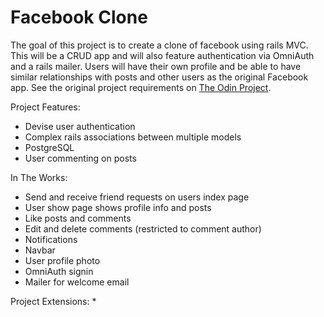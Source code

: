 # Facebook Clone

The goal of this project is to create a clone of facebook using rails MVC. This will be a CRUD app and will also feature authentication via OmniAuth and a rails mailer. Users will have their own profile and be able to have similar relationships with posts and other users as the original Facebook app. See the original project requirements on <a href="https://www.theodinproject.com/lessons/ruby-on-rails-rails-final-project">The Odin Project</a>.

Project Features:
* Devise user authentication
* Complex rails associations between multiple models
* PostgreSQL
* User commenting on posts

In The Works:
* Send and receive friend requests on users index page
* User show page shows profile info and posts
* Like posts and comments
* Edit and delete comments (restricted to comment author)
* Notifications
* Navbar
* User profile photo
* OmniAuth signin
* Mailer for welcome email

Project Extensions:
* 
